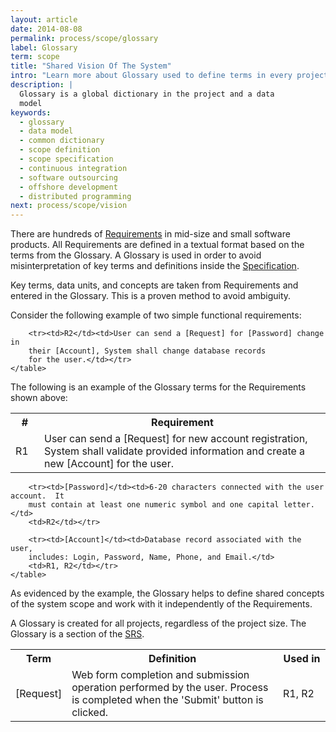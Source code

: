 ```yaml
---
layout: article
date: 2014-08-08
permalink: process/scope/glossary
label: Glossary
term: scope
title: "Shared Vision Of The System"
intro: "Learn more about Glossary used to define terms in every project"
description: |
  Glossary is a global dictionary in the project and a data
  model
keywords:
  - glossary
  - data model
  - common dictionary
  - scope definition
  - scope specification
  - continuous integration
  - software outsourcing
  - offshore development
  - distributed programming
next: process/scope/vision
---
```


There are hundreds of [Requirements](/process/scope/requirement) in mid-size and small software 
products. All Requirements are defined in a textual format based on the terms from the Glossary. A 
Glossary is used in order to avoid misinterpretation of key terms and definitions inside the [Specification](/process/scope/specification).

Key terms, data units, and concepts are taken from Requirements and entered in the Glossary. This is 
a proven method to avoid ambiguity.

Consider the following example of two simple functional requirements:

<table>
        <tr>
            <th style="width: 30px;">#</th>
            <th>Requirement</th>
        </tr>
        <tr><td>R1</td><td>User can send a [Request] for new account registration,
        System shall validate provided information and create a new [Account] for the user.</td></tr>

        <tr><td>R2</td><td>User can send a [Request] for [Password] change in
        their [Account], System shall change database records
        for the user.</td></tr>
    </table>

The following is an example of the Glossary terms for the Requirements shown above:

<table>
        <tr>
            <th style="width: 60px;">Term</th>
            <th>Definition</th>
            <th style="width: 60px;">Used in</th>
        </tr>
        <tr><td>[Request]</td><td>
        Web form completion and submission operation performed
        by the user. Process is completed when the 'Submit' button is clicked.
        </td>
        <td>R1, R2</td></tr>

        <tr><td>[Password]</td><td>6-20 characters connected with the user account.  It
        must contain at least one numeric symbol and one capital letter.</td>
        <td>R2</td></tr>

        <tr><td>[Account]</td><td>Database record associated with the user,
        includes: Login, Password, Name, Phone, and Email.</td>
        <td>R1, R2</td></tr>
    </table>

As evidenced by the example, the Glossary helps to define shared concepts of the system scope and 
work with it independently of the Requirements.

A Glossary is created for all projects, regardless of the project size. The Glossary is a section of 
the [SRS](/process/scope/srs).
